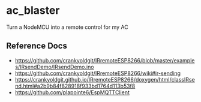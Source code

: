 # ac_blaster
Turn a NodeMCU into a remote control for my AC


## Reference Docs
- https://github.com/crankyoldgit/IRremoteESP8266/blob/master/examples/IRsendDemo/IRsendDemo.ino
- https://github.com/crankyoldgit/IRremoteESP8266/wiki#ir-sending
- https://crankyoldgit.github.io/IRremoteESP8266/doxygen/html/classIRsend.html#a2b9b84f828918f933bd1764d113b53f8
- https://github.com/plapointe6/EspMQTTClient
